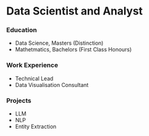 # Data Scientist and Analyst

### Education
- Data Science, Masters (Distinction)
- Mathetmatics, Bachelors (First Class Honours)

### Work Experience
- Technical Lead 
- Data Visualisation Consultant

### Projects
- LLM
- NLP
- Entity Extraction
